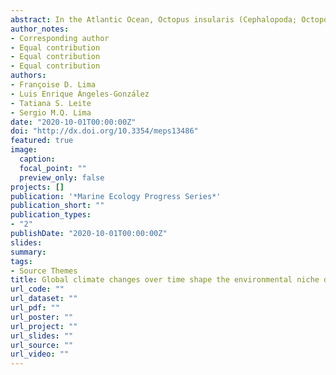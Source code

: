 ```yaml
---
abstract: In the Atlantic Ocean, Octopus insularis (Cephalopoda; Octopodidae) Leite and Haimovici, 2008 inhabits warm and shallow habitats, where it is one of the main targets of cephalopod fisheries. Considering the current trend of increasing seawater temperature, warm-water species are expected to expand their geographic distribution ranges. Ecological niche modeling (ENM) is an important tool to help describe likely changes in geographic distribution patterns of a species in different climatic scenarios. To evaluate changes in the distribution of Octopus insularis over time, the maximum entropy approach was used, which estimated a suitable climatic niche for Octopus under 5 scenarios of global climate change. Four environmental variables were chosen to model the suitable climatic niche of O. insularis in the present, past, and future scenarios. The ENM in different climatic scenarios showed good validation and pointed out an increase of the suitable niche for O. insularis settlement, from the Last Glacial Maximum (21 kya) up to future scenarios. In the future projections, suitable niche space will potentially increase in the tropical Atlantic compared to the current distribution. Modeling pointed out the possibility of expansion from the current range of the species to the temperate northern Atlantic, temperate South America, and temperate South Africa. This may cause potential threats, such as possible extinction of endemic species, habitat displacement of native octopuses, and reorganizations in the trophic chain.
author_notes: 
- Corresponding author
- Equal contribution
- Equal contribution
- Equal contribution
authors:
- Françoise D. Lima
- Luis Enrique Ángeles-González
- Tatiana S. Leite
- Sergio M.Q. Lima
date: "2020-10-01T00:00:00Z"
doi: "http://dx.doi.org/10.3354/meps13486"
featured: true
image:
  caption: 
  focal_point: ""
  preview_only: false
projects: []
publication: '*Marine Ecology Progress Series*'
publication_short: ""
publication_types:
- "2"
publishDate: "2020-10-01T00:00:00Z"
slides:
summary:
tags:
- Source Themes
title: Global climate changes over time shape the environmental niche distribution of Octopus insularis in the Atlantic Ocean
url_code: ""
url_dataset: ""
url_pdf: ""
url_poster: ""
url_project: ""
url_slides: ""
url_source: ""
url_video: ""
---
```

